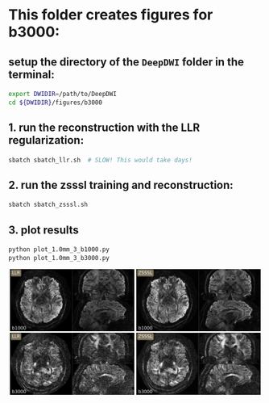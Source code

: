 # This folder creates figures for b3000:

## setup the directory of the `DeepDWI` folder in the terminal:

```bash
export DWIDIR=/path/to/DeepDWI
cd ${DWIDIR}/figures/b3000
```

## 1. run the reconstruction with the LLR regularization:

<!-- TODO: -->
```bash
sbatch sbatch_llr.sh  # SLOW! This would take days!
```

## 2. run the zsssl training and reconstruction:

<!-- TODO: -->
```bash
sbatch sbatch_zsssl.sh
```

## 3. plot results

```bash
python plot_1.0mm_3_b1000.py
python plot_1.0mm_3_b3000.py
```

<p align="center">
  <img alt="Light" src="1.0mm_dwi_llr_b1000.png" width="49%">
  <img alt="Light" src="1.0mm_dwi_zsssl_b1000.png" width="49%">

  <img alt="Light" src="1.0mm_dwi_llr_b3000.png" width="49%">
  <img alt="Light" src="1.0mm_dwi_zsssl_b3000.png" width="49%">
</p>

